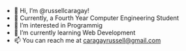 - 👋 Hi, I’m @russellcaragay!
- 🏫 Currently, a Fourth Year Computer Engineering Student
- 👀 I’m interested in Programmig
- 🌱 I’m currently learning Web Development
- 📫 You can reach me at caragayrussell@gmail.com 

<!---
russellcaragay/russellcaragay is a ✨ special ✨ repository because its `README.md` (this file) appears on your GitHub profile.
You can click the Preview link to take a look at your changes.
--->
